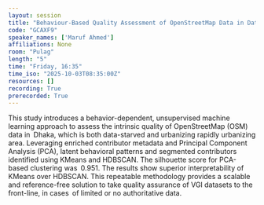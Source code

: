 ```yaml
---
layout: session
title: "Behaviour-Based Quality Assessment of OpenStreetMap Data in Data Scarce Area Using Unsupervised Machine Learning"
code: "GCAXF9"
speaker_names: ['Maruf Ahmed']
affiliations: None
room: "Pulag"
length: "5"
time: "Friday, 16:35"
time_iso: "2025-10-03T08:35:00Z"
resources: []
recording: True
prerecorded: True
---
```


This study introduces a behavior-dependent, unsupervised machine learning approach to assess the intrinsic quality of OpenStreetMap (OSM) data in Dhaka, which is both data-starved and urbanizing rapidly urbanizing area. Leveraging enriched contributor metadata and Principal Component Analysis (PCA), latent behavioral patterns and segmented contributors identified using KMeans and HDBSCAN. The silhouette score for PCA-based clustering was 0.951. The results show superior interpretability of KMeans over HDBSCAN. This repeatable methodology provides a scalable and reference-free solution to take quality assurance of VGI datasets to the front-line, in cases of limited or no authoritative data.

